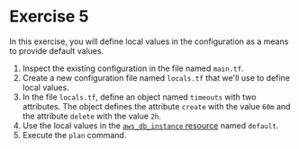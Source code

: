 # Exercise 5

In this exercise, you will define local values in the configuration as a means to provide default values.

1. Inspect the existing configuration in the file named `main.tf`.
2. Create a new configuration file named `locals.tf` that we'll use to define local values.
3. In the file `locals.tf`, define an object named `timeouts` with two attributes. The object defines the attribute `create` with the value `60m` and the attribute `delete` with the value `2h`.
4. Use the local values in the [`aws_db_instance` resource](https://registry.terraform.io/providers/hashicorp/aws/latest/docs/resources/db_instance) named `default`.
5. Execute the `plan` command.
